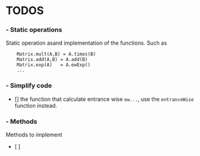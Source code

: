 

# TODOS

### - Static operations
Static operation asand implementation of the functions. Such as 
```
  	Matrix.mult(A,B) = A.times(B)
  	Matrix.add(A,B) = A.add(B)
  	Matrix.exp(A)	= A.ewExp()
  	...
```

### - Simplify code
- [] the function that calculate entrance wise `ew...`, use the `entranceWise` function instead.

### - Methods
Methods to implement
- [ ]



